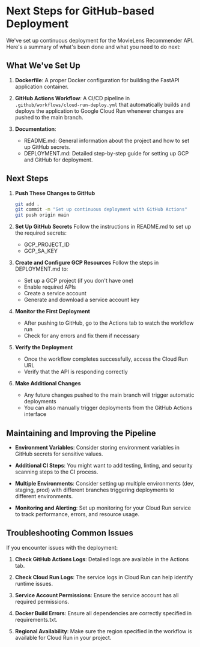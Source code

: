 # Next Steps for GitHub-based Deployment

We've set up continuous deployment for the MovieLens Recommender API. Here's a summary of what's been done and what you need to do next:

## What We've Set Up

1. **Dockerfile**: A proper Docker configuration for building the FastAPI application container.

2. **GitHub Actions Workflow**: A CI/CD pipeline in `.github/workflows/cloud-run-deploy.yml` that automatically builds and deploys the application to Google Cloud Run whenever changes are pushed to the main branch.

3. **Documentation**:
   - README.md: General information about the project and how to set up GitHub secrets.
   - DEPLOYMENT.md: Detailed step-by-step guide for setting up GCP and GitHub for deployment.

## Next Steps

1. **Push These Changes to GitHub**
   ```bash
   git add .
   git commit -m "Set up continuous deployment with GitHub Actions"
   git push origin main
   ```

2. **Set Up GitHub Secrets**
   Follow the instructions in README.md to set up the required secrets:
   - GCP_PROJECT_ID
   - GCP_SA_KEY

3. **Create and Configure GCP Resources**
   Follow the steps in DEPLOYMENT.md to:
   - Set up a GCP project (if you don't have one)
   - Enable required APIs
   - Create a service account
   - Generate and download a service account key

4. **Monitor the First Deployment**
   - After pushing to GitHub, go to the Actions tab to watch the workflow run
   - Check for any errors and fix them if necessary

5. **Verify the Deployment**
   - Once the workflow completes successfully, access the Cloud Run URL
   - Verify that the API is responding correctly

6. **Make Additional Changes**
   - Any future changes pushed to the main branch will trigger automatic deployments
   - You can also manually trigger deployments from the GitHub Actions interface

## Maintaining and Improving the Pipeline

- **Environment Variables**: Consider storing environment variables in GitHub secrets for sensitive values.
  
- **Additional CI Steps**: You might want to add testing, linting, and security scanning steps to the CI process.

- **Multiple Environments**: Consider setting up multiple environments (dev, staging, prod) with different branches triggering deployments to different environments.

- **Monitoring and Alerting**: Set up monitoring for your Cloud Run service to track performance, errors, and resource usage.

## Troubleshooting Common Issues

If you encounter issues with the deployment:

1. **Check GitHub Actions Logs**: Detailed logs are available in the Actions tab.

2. **Check Cloud Run Logs**: The service logs in Cloud Run can help identify runtime issues.

3. **Service Account Permissions**: Ensure the service account has all required permissions.

4. **Docker Build Errors**: Ensure all dependencies are correctly specified in requirements.txt.

5. **Regional Availability**: Make sure the region specified in the workflow is available for Cloud Run in your project. 